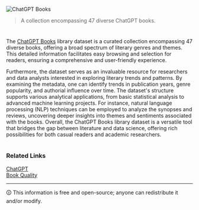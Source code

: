 ![ChatGPT Books](https://github.com/sourceduty/ChatGPT_Books/assets/123030236/b96b1fcc-0ef7-4152-9603-d884904d7e51)

> A collection encompassing 47 diverse ChatGPT books.

#

The [ChatGPT Books](https://www.kaggle.com/datasets/sourceduty/chatgpt-books) library dataset is a curated collection encompassing 47 diverse books, offering a broad spectrum of literary genres and themes. This detailed information facilitates easy browsing and selection for readers, ensuring a comprehensive and user-friendly experience. 

Furthermore, the dataset serves as an invaluable resource for researchers and data analysts interested in exploring literary trends and patterns. By examining the metadata, one can identify trends in publication years, genre popularity, and authorial influence over time. The dataset's structure supports various analytical applications, from basic statistical analysis to advanced machine learning projects. For instance, natural language processing (NLP) techniques can be employed to analyze the synopses and reviews, uncovering deeper insights into themes and sentiments associated with the books. Overall, the ChatGPT Books library dataset is a versatile tool that bridges the gap between literature and data science, offering rich possibilities for both casual readers and academic researchers.

#
### Related Links

[ChatGPT](https://github.com/sourceduty/ChatGPT)
<br>
[Book Quality](https://github.com/sourceduty/Book_Quality)

***
🛈 This information is free and open-source; anyone can redistribute it and/or modify.

